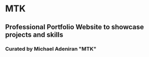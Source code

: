 # MTK

## Professional Portfolio Website to showcase projects and skills

### Curated by Michael Adeniran "MTK"
